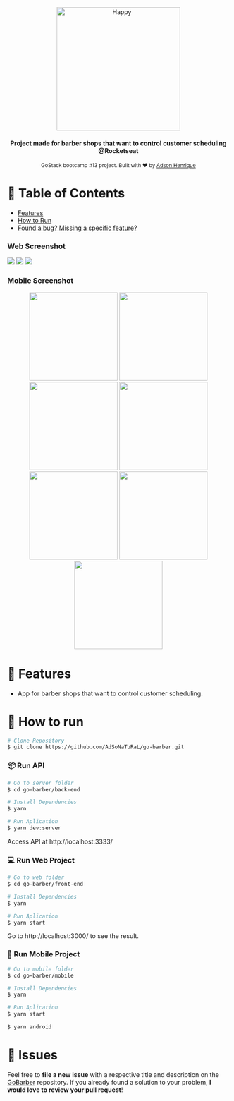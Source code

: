 <div align="center">
   <img src="https://user-images.githubusercontent.com/26275918/97177124-48de6600-1796-11eb-8b13-b15951602191.png" alt="Happy" width="280"/>
   <h4>Project made for barber shops that want to control customer scheduling @Rocketseat </h4>
</div>

<div align="center">
  <sub>GoStack bootcamp #13 project. Built with ❤︎ by
    <a href="https://github.com/AdSoNaTuRaL">Adson Henrique</a>
  </sub>
</div>

# 🧾 Table of Contents

* [Features](#rocket-features)
* [How to Run](#construction_worker-how-to-run)
* [Found a bug? Missing a specific feature?](#bug-issues)

### Web Screenshot
<div>
  <img src="https://user-images.githubusercontent.com/26275918/97177704-d326ca00-1796-11eb-8471-7463d470e8fc.png">
  <img src="https://user-images.githubusercontent.com/26275918/97177751-e5086d00-1796-11eb-8973-c427800640a1.png">
  <img src="https://user-images.githubusercontent.com/26275918/97177762-e6d23080-1796-11eb-8f81-576dfcc6361e.png">
</div>

### Mobile Screenshot
<div align="center">
   <img src="https://user-images.githubusercontent.com/26275918/97177873-108b5780-1797-11eb-9e51-3e33108a1d27.png" width="200">
   <img src="https://user-images.githubusercontent.com/26275918/97177878-11bc8480-1797-11eb-9c54-96f0c70cda00.png" width="200">
   <img src="https://user-images.githubusercontent.com/26275918/97177879-11bc8480-1797-11eb-894c-a62d6b7d89fd.png" width="200">
   <img src="https://user-images.githubusercontent.com/26275918/97177882-12551b00-1797-11eb-8ced-de6266e1bebf.png" width="200">
   <img src="https://user-images.githubusercontent.com/26275918/97177884-12edb180-1797-11eb-8f2a-06c510d87b79.png" width="200">
   <img src="https://user-images.githubusercontent.com/26275918/97177885-12edb180-1797-11eb-9060-20b4f9102298.png" width="200">
   <img src="https://user-images.githubusercontent.com/26275918/97177886-13864800-1797-11eb-80aa-06fc8fd71014.png" width="200">
</div>

# :rocket: Features

* App for barber shops that want to control customer scheduling.

# :construction_worker: How to run
```bash
# Clone Repository
$ git clone https://github.com/AdSoNaTuRaL/go-barber.git
```
### 📦 Run API

```bash
# Go to server folder
$ cd go-barber/back-end

# Install Dependencies
$ yarn

# Run Aplication
$ yarn dev:server
```
Access API at http://localhost:3333/

### 💻 Run Web Project

```bash
# Go to web folder
$ cd go-barber/front-end

# Install Dependencies
$ yarn

# Run Aplication
$ yarn start
```
Go to http://localhost:3000/ to see the result.

### 📱 Run Mobile Project

```bash
# Go to mobile folder
$ cd go-barber/mobile

# Install Dependencies
$ yarn

# Run Aplication
$ yarn start

$ yarn android
```

# :bug: Issues

Feel free to **file a new issue** with a respective title and description on the [GoBarber](https://github.com/AdSoNaTuRaL/go-barber/issues) repository. If you already found a solution to your problem, **I would love to review your pull request**!
